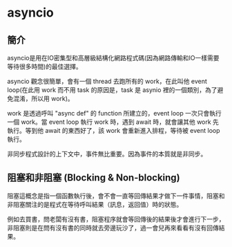 # asyncio

## 簡介



asyncio是用在IO密集型和高層級結構化網路程式碼(因為網路傳輸和IO一樣需要等待很多時間)的最佳選擇。

asyncio 觀念很簡單，會有一個 thread 去跑所有的 work，在此叫他 event loop(在此用 work 而不用 task 的原因是，task 是 asynio 裡的一個類別，為了避免混淆，所以用 work)。&#x20;

work 是透過呼叫 "async def" 的 function 所建立的，event loop 一次只會執行一個 work。當 event loop 執行 work 時，遇到 await 時，就會讓其他 work 先執行。等到他 await 的東西好了，該 work 會重新進入排程，等待被 event loop 執行。&#x20;

非同步程式設計的上下文中，事件無比重要。因為事件的本質就是非同步。

## 阻塞和非阻塞 (Blocking & Non-blocking)

阻塞這概念是指一個函數執行後，會不會一直等回傳結果才做下一件事情，阻塞和非阻塞關注的是程式在等待呼叫結果（訊息，返回值）時的狀態。

例如去買書，問老闆有沒有書，阻塞程序就會等回傳後的結果後才會進行下一步，非阻塞則是在問有沒有書的同時就去旁邊玩沙了，過一會兒再來看看有沒有回傳結果。
